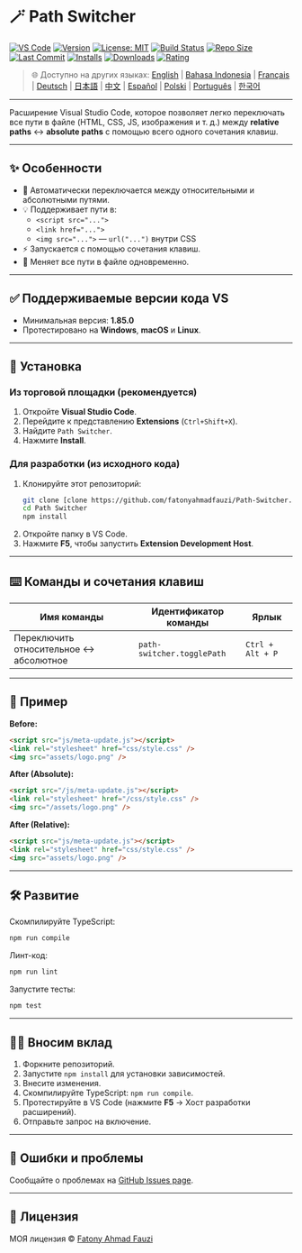 # 🪄 Path Switcher

[![VS Code](https://img.shields.io/badge/VS%20Code-1.85.0+-blue.svg)](https://code.visualstudio.com/)
[![Version](https://img.shields.io/github/v/release/fatonyahmadfauzi/Path-Switcher?color=blue.svg)](https://github.com/fatonyahmadfauzi/Path-Switcher/releases)
[![License: MIT](https://img.shields.io/github/license/fatonyahmadfauzi/Path-Switcher?color=green.svg)](../../LICENSE)
[![Build Status](https://github.com/fatonyahmadfauzi/Path-Switcher/actions/workflows/main.yml/badge.svg)](https://github.com/fatonyahmadfauzi/Path-Switcher/actions)
[![Repo Size](https://img.shields.io/github/repo-size/fatonyahmadfauzi/Path-Switcher?color=yellow.svg)](https://github.com/fatonyahmadfauzi/Path-Switcher)
[![Last Commit](https://img.shields.io/github/last-commit/fatonyahmadfauzi/Path-Switcher?color=brightgreen.svg)](https://github.com/fatonyahmadfauzi/Path-Switcher/commits/main)
[![Installs](https://vsmarketplacebadges.dev/installs-short/fatonyahmadfauzi.path-switcher.svg)](https://marketplace.visualstudio.com/items?itemName=fatonyahmadfauzi.path-switcher)
[![Downloads](https://vsmarketplacebadges.dev/downloads-short/fatonyahmadfauzi.path-switcher.svg)](https://marketplace.visualstudio.com/items?itemName=fatonyahmadfauzi.path-switcher)
[![Rating](https://vsmarketplacebadges.dev/rating-short/fatonyahmadfauzi.path-switcher.svg)](https://marketplace.visualstudio.com/items?itemName=fatonyahmadfauzi.path-switcher)

> 🌐 Доступно на других языках: [English](../../README.md) | [Bahasa Indonesia](README-ID.md) | [Français](README-FR.md) | [Deutsch](README-DE.md) | [日本語](README-JP.md) | [中文](README-ZH.md) | [Español](README-ES.md) | [Polski](README-PL.md) | [Português](README-PT.md) | [한국어](README-KO.md)

---

Расширение Visual Studio Code, которое позволяет легко переключать все пути в файле (HTML, CSS, JS, изображения и т. д.) между **relative paths** ↔️ **absolute paths** с помощью всего одного сочетания клавиш.

---

## ✨ Особенности

- 🔁 Автоматически переключается между относительными и абсолютными путями.
- 💡 Поддерживает пути в:
  - `<script src="...">`
  - `<link href="...">`
  - `<img src="...">`
  — `url("...")` внутри CSS
- ⚡ Запускается с помощью сочетания клавиш.
- 🧭 Меняет все пути в файле одновременно.

---

## ✅ Поддерживаемые версии кода VS

- Минимальная версия: **1.85.0**
- Протестировано на **Windows**, **macOS** и **Linux**.

---

## 🧩 Установка

### Из торговой площадки (рекомендуется)

1. Откройте **Visual Studio Code**.
2. Перейдите к представлению **Extensions** (`Ctrl+Shift+X`).
3. Найдите `Path Switcher`.
4. Нажмите **Install**.

### Для разработки (из исходного кода)

1. Клонируйте этот репозиторий:
    ```bash
    git clone [clone https://github.com/fatonyahmadfauzi/Path-Switcher.git](https://github.com/fatonyahmadfauzi/Path-Switcher.git)
    cd Path Switcher
    npm install
    ```
2. Откройте папку в VS Code.
3. Нажмите **F5**, чтобы запустить **Extension Development Host**.

---

## ⌨️ Команды и сочетания клавиш

| Имя команды | Идентификатор команды | Ярлык |
| --------------------------- | -------------------------- | ---------------- |
| Переключить относительное ↔️ абсолютное | `path-switcher.togglePath` | `Ctrl + Alt + P` |

---

## 🧠 Пример

**Before:**

```html
<script src="js/meta-update.js"></script>
<link rel="stylesheet" href="css/style.css" />
<img src="assets/logo.png" />
```

**After (Absolute):**

```html
<script src="/js/meta-update.js"></script>
<link rel="stylesheet" href="/css/style.css" />
<img src="/assets/logo.png" />
```

**After (Relative):**

```html
<script src="js/meta-update.js"></script>
<link rel="stylesheet" href="css/style.css" />
<img src="assets/logo.png" />
```

---

## 🛠️ Развитие

Скомпилируйте TypeScript:

```bash
npm run compile
```

Линт-код:

```bash
npm run lint
```

Запустите тесты:

```bash
npm test
```

---

## 🧑‍💻 Вносим вклад

1. Форкните репозиторий.
2. Запустите `npm install` для установки зависимостей.
3. Внесите изменения.
4. Скомпилируйте TypeScript: `npm run compile`.
5. Протестируйте в VS Code (нажмите **F5** → Хост разработки расширений).
6. Отправьте запрос на включение.

---

## 🐞 Ошибки и проблемы

Сообщайте о проблемах на [GitHub Issues page](https://github.com/fatonyahmadfauzi/Path-Switcher/issues).

---

## 🧾 Лицензия

МОЯ лицензия © [Fatony Ahmad Fauzi](../../LICENSE)
